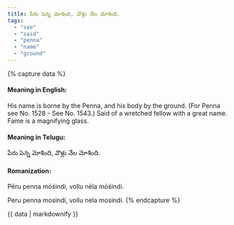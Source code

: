 ```yaml
---
title: పేరు పెన్న మోశింది, వొళ్లు నేల మోశింది.
tags:
  - "see"
  - "said"
  - "penna"
  - "name"
  - "ground"
---
```


{% capture data %}
#### Meaning in English:
His name is borne by the Penna, and his body by the ground.
(For Penna see No. 1528 - See No. 1543.)
Said of a wretched fellow with a great name.
Fame is a magnifying glass.

#### Meaning in Telugu:
పేరు పెన్న మోశింది, వొళ్లు నేల మోశింది.

#### Romanization:
Pēru penna mōśindi, voḷlu nēla mōśindi.

Peru penna mosindi, vollu nela mosindi.
{% endcapture %}

{{ data | markdownify }}

